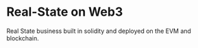 # Real-State on Web3

Real State business built in solidity and deployed on the EVM and blockchain.
